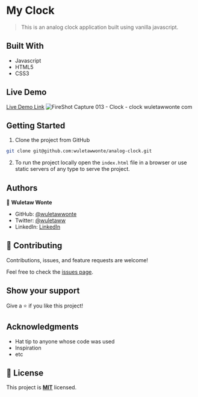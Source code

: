 # My Clock

> This is an analog clock application built using vanilla javascript. 

## Built With

- Javascript
- HTML5
- CSS3

## Live Demo

[Live Demo Link](https://clock.wuletawwonte.com)
![FireShot Capture 013 - Clock - clock wuletawwonte com](https://github.com/wuletawwonte/analog-clock/assets/12524453/421019da-4c80-4341-81e2-78c7a465f962)

## Getting Started

1. Clone the project from GitHub
```bash
git clone git@github.com:wuletawwonte/analog-clock.git
```
2. To run the project locally open the `index.html` file in a browser or use static servers of any type to serve the project. 

## Authors

👤 **Wuletaw Wonte**

- GitHub: [@wuletawwonte](https://github.com/wuletawwonte)
- Twitter: [@wuletaww](https://twitter.com/wuletaww)
- LinkedIn: [LinkedIn](https://linkedin.com/in/wuletaw-wonte)

## 🤝 Contributing

Contributions, issues, and feature requests are welcome!

Feel free to check the [issues page](../../issues/).

## Show your support

Give a ⭐️ if you like this project!

## Acknowledgments

- Hat tip to anyone whose code was used
- Inspiration
- etc

## 📝 License

This project is **[MIT](./LICENSE.md)** licensed.
